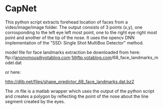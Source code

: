 # CapNet
This python script extracts forehead location of faces from a video/image/image folder. The output consists of 3 points (x,y), one corrosponding to the left eye left most point, one to the right eye right most point and another of the tip of the nose. It uses the opencv DNN implementation of the "SSD: Single Shot MultiBox Detector" method.

model file for face landmarks extraction be downloaded from here:
ftp://anonymous@yotablog.com:1@ftp.yotablog.com/68_face_landmarks_model.dat

or here:

http://dlib.net/files/shape_predictor_68_face_landmarks.dat.bz2

The .m file is a matlab wrapper which uses the output of the python script and creates a polygon by reflecting the point of the nose about the line segment created by the eyes.
